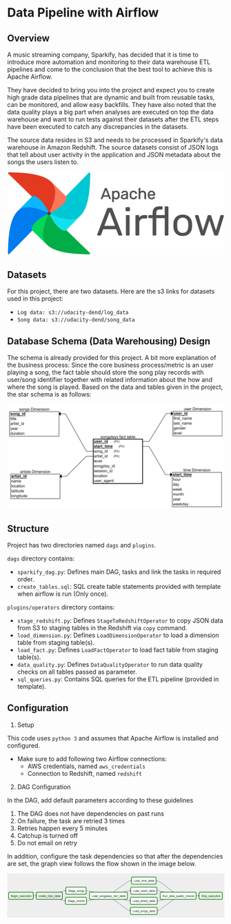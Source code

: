 # Data Pipeline with Airflow

## Overview

A music streaming company, Sparkify, has decided that it is time to introduce more automation and monitoring to their data warehouse ETL pipelines and come to the conclusion that the best tool to achieve this is Apache Airflow.

They have decided to bring you into the project and expect you to create high grade data pipelines that are dynamic and built from reusable tasks, can be monitored, and allow easy backfills. They have also noted that the data quality plays a big part when analyses are executed on top the data warehouse and want to run tests against their datasets after the ETL steps have been executed to catch any discrepancies in the datasets.

The source data resides in S3 and needs to be processed in Sparkify's data warehouse in Amazon Redshift. The source datasets consist of JSON logs that tell about user activity in the application and JSON metadata about the songs the users listen to.

![Apache Airflow Logo](images/AirflowLogo.png)

## Datasets
For this project, there are two datasets. Here are the s3 links for datasets used in this project:

- `Log data: s3://udacity-dend/log_data`
- `Song data: s3://udacity-dend/song_data`

## Database Schema (Data Warehousing) Design

The schema is already provided for this project. A bit more explanation of the business process:
Since the core business process/metric is an user playing a song, the fact table should store the song play records with user/song identifier together with related information about the how and where the song is played. Based on the data and tables given in the project, the star schema is as follows:

![song_play_analysis_with_star_schema!](images/song_play_analysis_with_star_schema.png "song_play_analysis_with_star_schema")

## Structure

Project has two directories named `dags` and `plugins`.

`dags` directory contains:
- `sparkify_dag.py`: Defines main DAG, tasks and link the tasks in required order.
- `create_tables.sql`: SQL create table statements provided with template when airflow is run (Only once).

`plugins/operators` directory contains:
- `stage_redshift.py`: Defines `StageToRedshiftOperator` to copy JSON data from S3 to staging tables in the Redshift via `copy` command.
- `load_dimension.py`: Defines `LoadDimensionOperator` to load a dimension table from staging table(s).
- `load_fact.py`: Defines `LoadFactOperator` to load fact table from staging table(s).
- `data_quality.py`: Defines `DataQualityOperator` to run data quality checks on all tables passed as parameter.
- `sql_queries.py`: Contains SQL queries for the ETL pipeline (provided in template).

## Configuration

1. Setup

This code uses `python 3` and assumes that Apache Airflow is installed and configured.

- Make sure to add following two Airflow connections:
    - AWS credentials, named `aws_credentials`
    - Connection to Redshift, named `redshift`

2. DAG Configuration

In the DAG, add default parameters according to these guidelines

1. The DAG does not have dependencies on past runs
2. On failure, the task are retried 3 times
3. Retries happen every 5 minutes
4. Catchup is turned off
5. Do not email on retry

In addition, configure the task dependencies so that after the dependencies are set, the graph view follows the flow shown in the image below.

![DAG](images/sparkify_dag.png "sparkify-dag")
